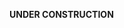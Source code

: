**UNDER CONSTRUCTION**

<!-- 
# UnityCI

> A GitHub App built with [Probot](https://probot.github.io) that Continuous Integration for Unity Project

## Setup

```sh
# Install dependencies
npm install

# Run the bot
npm start
```

## Contributing

If you have suggestions for how unityci could be improved, or want to report a bug, open an issue! We'd love all and any contributions.

For more, check out the [Contributing Guide](CONTRIBUTING.md).

## License

[ISC](LICENSE) © 2018 kazuki matsumoto <karasusan@gmail.com> (https://github.com/karasusan/UnityCI)
-->

